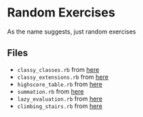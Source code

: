 # Random Exercises

As the name suggests, just random exercises

## Files

- `classy_classes.rb` from [here](https://www.codewars.com/kata/classy-classes/train/ruby)
- `classy_extensions.rb` from [here](https://www.codewars.com/kata/classy-extentions/train/ruby)
- `highscore_table.rb` from [here](https://www.codewars.com/kata/high-score-table/train/ruby)
- `summation.rb` from [here](https://www.codewars.com/kata/grasshopper-summation/train/ruby)
- `lazy_evaluation.rb` from [here](https://www.hackerrank.com/challenges/ruby-lazy/problem)
- `climbing_stairs.rb` from [here](https://leetcode.com/problems/climbing-stairs/)

